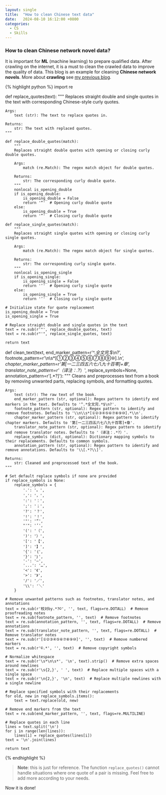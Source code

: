 ```yaml
---
layout: single
title:  "How to clean Chinese text data"
date:   2024-08-10 16:12:00 +0800
categories:
  - CS
  - Skills
---
```

### How to clean Chinese network novel data?
It is important for **ML** (machine learning) to prepare qualified data. After crawling on the internet, it is a must to clean the crawled data to improve the quality of data. This blog is an example for cleaning **Chinese network novels**. More about **crawling** see [my previous blog](https://ghost04718.github.io/cs/skills/2024/08/01/selenium-crawl.html).

{% highlight python %}
import re

def replace_quotes(text):
    """
    Replaces straight double and single quotes in the text with corresponding 
    Chinese-style curly quotes.

    Args:
        text (str): The text to replace quotes in.

    Returns:
        str: The text with replaced quotes.
    """
    
    def replace_double_quotes(match):
        """
        Replaces straight double quotes with opening or closing curly double quotes.
        
        Args:
            match (re.Match): The regex match object for double quotes.

        Returns:
            str: The corresponding curly double quote.
        """
        nonlocal is_opening_double
        if is_opening_double:
            is_opening_double = False
            return '“'  # Opening curly double quote
        else:
            is_opening_double = True
            return '”'  # Closing curly double quote
    
    def replace_single_quotes(match):
        """
        Replaces straight single quotes with opening or closing curly single quotes.
        
        Args:
            match (re.Match): The regex match object for single quotes.

        Returns:
            str: The corresponding curly single quote.
        """
        nonlocal is_opening_single
        if is_opening_single:
            is_opening_single = False
            return '‘'  # Opening curly single quote
        else:
            is_opening_single = True
            return '’'  # Closing curly single quote
    
    # Initialize state for quote replacement
    is_opening_double = True
    is_opening_single = True
    
    # Replace straight double and single quotes in the text
    text = re.sub(r'"', replace_double_quotes, text)
    text = re.sub(r"'", replace_single_quotes, text)
    
    return text


def clean_text(text, 
               end_marker_pattern=r'^.*全文完.*$\n?', 
               footnote_pattern=r'\n\s*[①②③④⑤⑥⑦⑧⑨⑩].*\n', 
               chapter_marker_pattern=r'第[一二三四五六七八九十百零]+章',
               translator_note_pattern=r'（译注：.*?）',
               replace_symbols=None,
               annotation_pattern=r'\[.*?\]'):
    """
    Cleans and preprocesses text from a book by removing unwanted parts,
    replacing symbols, and formatting quotes.

    Args:
        text (str): The raw text of the book.
        end_marker_pattern (str, optional): Regex pattern to identify end markers in the text. Defaults to '^.*全文完.*$\n?'.
        footnote_pattern (str, optional): Regex pattern to identify and remove footnotes. Defaults to '\\n\\s*[①②③④⑤⑥⑦⑧⑨⑩].*\\n'.
        chapter_marker_pattern (str, optional): Regex pattern to identify chapter markers. Defaults to '第[一二三四五六七八九十百零]+章'.
        translator_note_pattern (str, optional): Regex pattern to identify and remove translator notes. Defaults to '（译注：.*?）'.
        replace_symbols (dict, optional): Dictionary mapping symbols to their replacements. Defaults to common symbols.
        annotation_pattern (str, optional): Regex pattern to identify and remove annotations. Defaults to '\\[.*?\\]'.

    Returns:
        str: Cleaned and preprocessed text of the book.
    """
    
    # Set default replace symbols if none are provided
    if replace_symbols is None:
        replace_symbols = {
            '.': '。',
            ',': '，',
            ':': '：',
            ';': '；',
            '?': '？',
            '!': '！',
            '"': '“',
            "'": '‘',
            '(': '（',
            ')': '）',
            '[': '【',
            ']': '】',
            '{': '｛',
            '}': '｝',
            '-': '—',
            '...': '…',
            '<': '《',
            '>': '》',
            '/': '／',
            '\\': '＼'
        }

    # Remove unwanted patterns such as footnotes, translator notes, and annotations
    text = re.sub(r'校对by.*?©', '', text, flags=re.DOTALL)  # Remove proofreading notes
    text = re.sub(footnote_pattern, '', text)  # Remove footnotes
    text = re.sub(annotation_pattern, '', text, flags=re.DOTALL)  # Remove annotations
    text = re.sub(translator_note_pattern, '', text, flags=re.DOTALL)  # Remove translator notes
    text = re.sub(r'[①②③④⑤⑥⑦⑧⑨⑩]', '', text)  # Remove numbered markers
    text = re.sub(r'©.*', '', text)  # Remove copyright symbols

    # Normalize whitespace
    text = re.sub(r'\s*\n\s*', '\n', text).strip()  # Remove extra spaces around newlines
    text = re.sub(r'\s{2,}', ' ', text)  # Replace multiple spaces with a single space
    text = re.sub(r'\n{2,}', '\n', text)  # Replace multiple newlines with a single newline

    # Replace specified symbols with their replacements
    for old, new in replace_symbols.items():
        text = text.replace(old, new)
    
    # Remove end markers from the text
    text = re.sub(end_marker_pattern, '', text, flags=re.MULTILINE)

    # Replace quotes in each line
    lines = text.split('\n')
    for i in range(len(lines)):
        lines[i] = replace_quotes(lines[i])
    text = '\n'.join(lines)

    return text
{% endhighlight %}
> **Note**: this is just for reference. The function `replace_quotes()` cannot handle situations where one quote of a pair is missing. Feel free to add more according to your needs. 

Now it is done!
